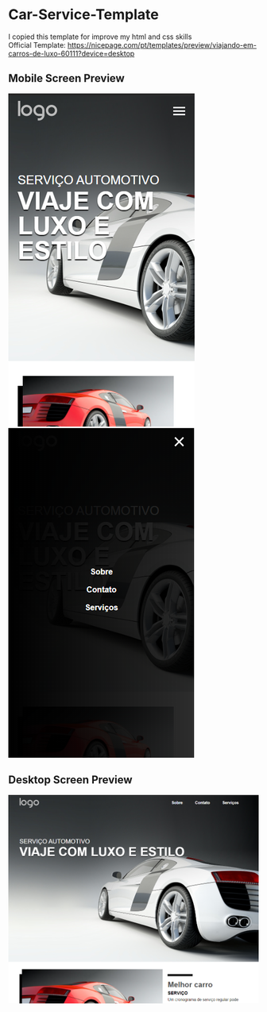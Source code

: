 # Car-Service-Template
I copied this template for improve my html and css skills <br>
 Official Template: https://nicepage.com/pt/templates/preview/viajando-em-carros-de-luxo-60111?device=desktop

## Mobile Screen Preview
![preview01](./images/preview01-mobile.png)
![preview02](./images/preview02-mobile.png)

## Desktop Screen Preview
![preview03](./images/preview-desktop.png)